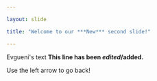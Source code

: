 ```yaml
---

layout: slide

title: "Welcome to our ***New*** second slide!"

---
```


Evgueni's text
**This line has been *edited*/added.**

Use the left arrow to go back!
